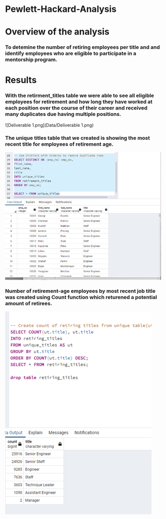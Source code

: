 # Pewlett-Hackard-Analysis
# Overview of the analysis
### To detemine the number of retiring  employees per title and and identify employees who are eligible to participate in a           mentorship program.
# Results
### With the retirment_titles table we were  able to see all  eligible employees for retirement and how long they have worked at each position over the course of their career and received  many duplicates due having multiple positions.

 ![Deliverable 1.png](Data/Deliverable 1.png)

### The unique titles table that we created is showing the most recent title for employees of retirement age.

![Deliverable_1_Distinct.png](Data/Deliverable_1_Distinct.png)

### Number of retirement-age employees by most recent job title was created using Count function which returened a potential amount of retirees.
![Deliverable_1_count.png](Data/Deliverable_1_count.png)


